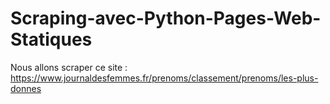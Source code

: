 # Scraping-avec-Python-Pages-Web-Statiques

Nous allons scraper ce site : https://www.journaldesfemmes.fr/prenoms/classement/prenoms/les-plus-donnes
